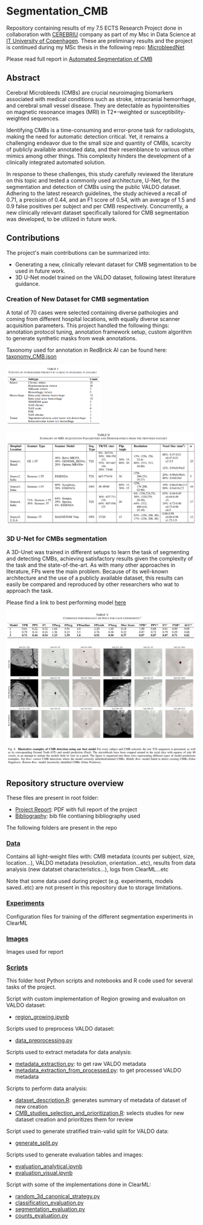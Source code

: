 # Segmentation_CMB

Repository containing results of my 7.5 ECTS Research Project done in collaboration with [CEREBRIU](https://cerebriu.com/) company as part of my Msc in Data Science at [IT University of Copenhagen](https://en.itu.dk/). These are preliminary results and the project is continued during my MSc thesis in the following repo: [MicrobleedNet](https://github.com/jorgedelpozolerida/MicrobleedNet)

Please read full report in [Automated Segmentation of CMB](JorgedelPozoLerida_ResearchProject_AutomatedSegmentationofCMB.pdf)

## Abstract
Cerebral Microbleeds (CMBs) are crucial neuroimaging biomarkers associated with medical conditions such as stroke, intracranial hemorrhage, and cerebral small vessel disease. They are detectable as hypointensities on magnetic resonance images (MRI) in T2*-weighted or susceptibility-weighted sequences. 

Identifying CMBs is a time-consuming and error-prone task for radiologists, making the need for automatic detection critical. Yet, it remains a challenging endeavor due to the small size and quantity of CMBs, scarcity of publicly available annotated data, and their resemblance to various other mimics among other things. This complexity hinders the development of a clinically integrated automated solution. 

In response to these challenges, this study carefully reviewed the literature on this topic and tested a commonly used architecture, U-Net, for the segmentation and detection of CMBs using the public VALDO dataset. Adhering to the latest research guidelines, the study achieved a recall of 0.71, a precision of 0.44, and an F1 score of 0.54, with an average of 1.5 and 0.9 false positives per subject and per CMB respectively. Concurrently, a new clinically relevant dataset specifically tailored for CMB segmentation was developed, to be utilized in future work.

## Contributions
The project's main contributions can be summarized into:
* Generating a new, clinically relevant dataset for CMB
segmentation to be used in future work.
* 3D U-Net model trained on the VALDO dataset, following latest literature guidance.


### Creation of New Dataset for CMB segmentation
A total of 70 cases were selected containing diverse pathologies and coming from different hospital locations, with equally diverse scanner acquisition parameters. This project handled the following things: annotation protocol tuning, annotation framework setup, custom algorithm to generate synthetic masks from weak annotations. 

Taxonomy used for annotation in RedBrick AI can be found here: [taxonomy_CMB.json](data/taxonomy_CMB.json) 


[<img src="img/table1.png" width="250"/>](img/table1.png)

![](img/table2.png)


### 3D U-Net for CMBs segmentation   

A 3D-Unet was trained in different setups to learn the task of segmenting and detecting CMBs, achieving satisfactory results given the complexity of the task and the state-of-the-art. As with many other approaches in literature, FPs were the main problem. Because of its well-known architecture and the use of a publicly available dataset, this results can easily be compared and reproduced by other researchers who wat to approach the task.

Please find a link to best performing model [here](https://drive.google.com/file/d/1umbCrlPZDpJcdJxVQXsXap9nWH_F9pQG/view?usp=sharing)

![](img/table5.png)
![](img/figure8.png)


## Repository structure overview

These files are present in root folder:
* [Project Report](JorgedelPozoLerida_ResearchProject_AutomatedSegmentationofCMB.pdf): PDF with full report of the project
* [Bibliography](bibliography.bib): bib file contianing bibliography used

The following folders are present in the repo

### [Data](data/)
Contains all light-weight files with: CMB metadata 
(counts per subject, size, location...), VALDO metadata (resolution, orientation...etc),
results from data analysis (new datatset characteristics...), logs from ClearML...etc


Note that some data used during project (e.g. experiments, models saved..etc) 
are not present in this repository due to storage limitations. 

### [Experiments](experiments/)
Configuration files for training of the different segmentation experiments in ClearML


### [Images](img/)
Images used for report


### [Scripts](scripts/)
This folder host Python scripts and notebooks and R code used for several tasks
of the project.


Script with custom implementation of Region growing and evaluaiton on VALDO dataset:
* [region_growing.ipynb](scripts/region_growing.ipynb)

Scripts used to preprocess VALDO dataset:
* [data_preprocessing.py](scripts/data_preprocessing.py)

Scripts used to extract metadata for data analysis:
* [metadata_extraction.py](scripts/metadata_extraction.py): to get raw VALDO metadata
* [metadata_extraction_from_processed.py](scripts/metadata_extraction_from_processed.py):  to get processed VALDO metadata

Scripts to perform data analysis:
* [dataset_description.R](scripts/dataset_description.R): generates summary of metadata of dataset of new creation
* [CMB_studies_selection_and_prioritization.R](scripts/CMB_studies_selection_and_prioritization.R): selects studies for new dataset creation and prioritizes them for review

Script used to generate stratified train-valid split for VALDO data:
* [generate_split.py](scripts/generate_split.py)

Scripts used to generate evaluation tables and images:
* [evaluation_analytical.ipynb](scripts/evaluation_analytical.ipynb)
* [evaluation_visual.ipynb](scripts/evaluation_visual.ipynb)

Script with some of the implementations done in ClearML:
* [random_3d_canonical_strategy.py](scripts/random_3d_canonical_strategy.py)
* [classification_evaluation.py](scripts/classification_evaluation.py) 
* [segmentation_evaluation.py](scripts/segmentation_evaluation.py) 
* [counts_evaluation.py](scripts/counts_evaluation.py)
